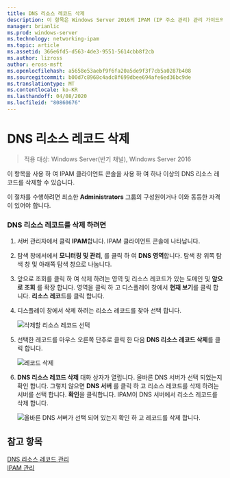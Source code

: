 ```yaml
---
title: DNS 리소스 레코드 삭제
description: 이 항목은 Windows Server 2016의 IPAM (IP 주소 관리) 관리 가이드의 일부입니다.
manager: brianlic
ms.prod: windows-server
ms.technology: networking-ipam
ms.topic: article
ms.assetid: 366e6fd5-d563-4de3-9551-5614cbb8f2cb
ms.author: lizross
author: eross-msft
ms.openlocfilehash: a5658e53aebf9f6fa20a5de9f3f7cb5a0287b408
ms.sourcegitcommit: b00d7c8968c4adc8f699dbee694afe6ed36bc9de
ms.translationtype: MT
ms.contentlocale: ko-KR
ms.lasthandoff: 04/08/2020
ms.locfileid: "80860676"
---
```

# <a name="delete-dns-resource-records"></a>DNS 리소스 레코드 삭제

>적용 대상: Windows Server(반기 채널), Windows Server 2016

이 항목을 사용 하 여 IPAM 클라이언트 콘솔을 사용 하 여 하나 이상의 DNS 리소스 레코드를 삭제할 수 있습니다.  
  
이 절차를 수행하려면 최소한 **Administrators** 그룹의 구성원이거나 이와 동등한 자격이 있어야 합니다.  
  
### <a name="to-delete-dns-resource-records"></a>DNS 리소스 레코드를 삭제 하려면  
  
1.  서버 관리자에서 클릭  **IPAM**합니다. IPAM 클라이언트 콘솔에 나타납니다.  
  
2.  탐색 창에서에서 **모니터링 및 관리**, 를 클릭 하 여 **DNS 영역**합니다.  탐색 창 위쪽 탐색 창 및 아래쪽 탐색 창으로 나눕니다.  
  
3.  앞으로 조회를 클릭 하 여 삭제 하려는 영역 및 리소스 레코드가 있는 도메인 및 **앞으로 조회** 를 확장 합니다. 영역을 클릭 하 고 디스플레이 창에서 **현재 보기**를 클릭 합니다. **리소스 레코드**를 클릭 합니다.  
  
4.  디스플레이 창에서 삭제 하려는 리소스 레코드를 찾아 선택 합니다.  
  
    ![삭제할 리소스 레코드 선택](../../media/Delete-DNS-Resource-Records/ipam_DeleteRR_01.jpg)  
  
5.  선택한 레코드를 마우스 오른쪽 단추로 클릭 한 다음 **DNS 리소스 레코드 삭제**를 클릭 합니다.  
  
    ![레코드 삭제](../../media/Delete-DNS-Resource-Records/ipam_DeleteRR_02.jpg)  
  
6.  **DNS 리소스 레코드 삭제** 대화 상자가 열립니다. 올바른 DNS 서버가 선택 되었는지 확인 합니다. 그렇지 않으면 **DNS 서버** 를 클릭 하 고 리소스 레코드를 삭제 하려는 서버를 선택 합니다. **확인**을 클릭합니다. IPAM이 DNS 서버에서 리소스 레코드를 삭제 합니다.  
  
    ![올바른 DNS 서버가 선택 되어 있는지 확인 하 고 레코드를 삭제 합니다.](../../media/Delete-DNS-Resource-Records/ipam_DeleteRR_03.jpg)  
  
## <a name="see-also"></a>참고 항목  
[DNS 리소스 레코드 관리](DNS-Resource-Record-Management.md)  
[IPAM 관리](Manage-IPAM.md)  
  


